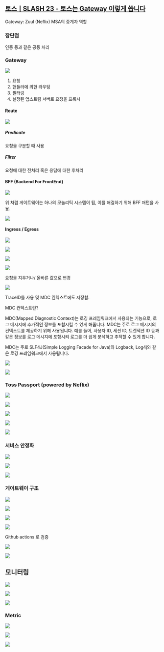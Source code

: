 
## [토스ㅣSLASH 23 - 토스는 Gateway 이렇게 씁니다](https://youtu.be/Zs3jVelp0L8?si=PCSLXAR078Em08uV)

Gateway: Zuul (Neflix)
MSA의 중계자 역할

### 장단점

인증 등과 같은 공통 처리

### Gateway


![](Pasted%20image%2020240925162358.png)


1. 요청
2. 핸들러에 의한 라우팅
3. 필터링
4. 설정된 업스트림 서버로 요청을 프록시

#### Route

![](Pasted%20image%2020240925162722.png)

##### Predicate

요청을 구분할 때 사용

##### Filter

요청에 대한 전처리 혹은 응답에 대한 후처리

#### BFF (Backend For FrontEnd)

![](Pasted%20image%2020240925162917.png)

위 처럼 게이트웨이는 하나의 모놀리틱 시스템이 됨, 이를 해결하기 위해 BFF 패턴을 사용.


![](Pasted%20image%2020240925163051.png)

#### Ingress / Egress

![](Pasted%20image%2020240925163114.png)

![](Pasted%20image%2020240925163225.png)

![](Pasted%20image%2020240925163319.png)

![](Pasted%20image%2020240925163456.png)

요청을 지우거나/ 올바른 값으로 변경

![](Pasted%20image%2020240925163531.png)

TraceID를 사용 및 MDC 컨텍스트에도 저장함.

MDC 컨텍스트란?

MDC(Mapped Diagnostic Context)는 로깅 프레임워크에서 사용되는 기능으로, 로그 메시지에 추가적인 정보를 포함시킬 수 있게 해줍니다. MDC는 주로 로그 메시지의 컨텍스트를 제공하기 위해 사용됩니다. 예를 들어, 사용자 ID, 세션 ID, 트랜잭션 ID 등과 같은 정보를 로그 메시지에 포함시켜 로그를 더 쉽게 분석하고 추적할 수 있게 합니다.

MDC는 주로 SLF4J(Simple Logging Facade for Java)와 Logback, Log4j와 같은 로깅 프레임워크에서 사용됩니다.


![](Pasted%20image%2020240925163752.png)

![](Pasted%20image%2020240925163804.png)

### Toss Passport (powered by Neflix)

![](Pasted%20image%2020240925163915.png)

![](Pasted%20image%2020240925164008.png)

![](Pasted%20image%2020240925164053.png)

![](Pasted%20image%2020240925164214.png)

![](Pasted%20image%2020240925164332.png)


### 서비스 안정화

![](Pasted%20image%2020240925164434.png)


![](Pasted%20image%2020240925164501.png)

![](Pasted%20image%2020240925164617.png)

### 게이트웨이 구조

![](Pasted%20image%2020240925164737.png)

![](Pasted%20image%2020240925164854.png)

![](Pasted%20image%2020240925164906.png)

![](Pasted%20image%2020240925165007.png)

Github actions 로 검증


![](Pasted%20image%2020240925165024.png)

![](Pasted%20image%2020240925165136.png)

## 모니터링

![](Pasted%20image%2020240925165247.png)

![](Pasted%20image%2020240925165301.png)

![](Pasted%20image%2020240925165319.png)

### Metric

![](Pasted%20image%2020240925165347.png)

![](Pasted%20image%2020240925165401.png)

![](Pasted%20image%2020240925165452.png)

